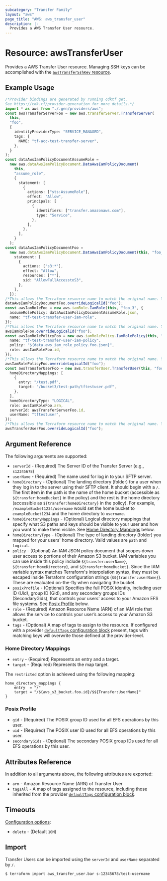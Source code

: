 ```yaml
---
subcategory: "Transfer Family"
layout: "aws"
page_title: "AWS: aws_transfer_user"
description: |-
  Provides a AWS Transfer User resource.
---
```


# Resource: awsTransferUser

Provides a AWS Transfer User resource. Managing SSH keys can be accomplished with the [`awsTransferSshKey` resource](/docs/providers/aws/r/transfer_ssh_key.html).

## Example Usage

```typescript
/*Provider bindings are generated by running cdktf get.
See https://cdk.tf/provider-generation for more details.*/
import * as aws from "./.gen/providers/aws";
const awsTransferServerFoo = new aws.transferServer.TransferServer(
  this,
  "foo",
  {
    identityProviderType: "SERVICE_MANAGED",
    tags: {
      NAME: "tf-acc-test-transfer-server",
    },
  }
);
const dataAwsIamPolicyDocumentAssumeRole =
  new aws.dataAwsIamPolicyDocument.DataAwsIamPolicyDocument(
    this,
    "assume_role",
    {
      statement: [
        {
          actions: ["sts:AssumeRole"],
          effect: "Allow",
          principals: [
            {
              identifiers: ["transfer.amazonaws.com"],
              type: "Service",
            },
          ],
        },
      ],
    }
  );
const dataAwsIamPolicyDocumentFoo =
  new aws.dataAwsIamPolicyDocument.DataAwsIamPolicyDocument(this, "foo_2", {
    statement: [
      {
        actions: ["s3:*"],
        effect: "Allow",
        resources: ["*"],
        sid: "AllowFullAccesstoS3",
      },
    ],
  });
/*This allows the Terraform resource name to match the original name. You can remove the call if you don't need them to match.*/
dataAwsIamPolicyDocumentFoo.overrideLogicalId("foo");
const awsIamRoleFoo = new aws.iamRole.IamRole(this, "foo_3", {
  assumeRolePolicy: dataAwsIamPolicyDocumentAssumeRole.json,
  name: "tf-test-transfer-user-iam-role",
});
/*This allows the Terraform resource name to match the original name. You can remove the call if you don't need them to match.*/
awsIamRoleFoo.overrideLogicalId("foo");
const awsIamRolePolicyFoo = new aws.iamRolePolicy.IamRolePolicy(this, "foo_4", {
  name: "tf-test-transfer-user-iam-policy",
  policy: "${data.aws_iam_role_policy.foo.json}",
  role: awsIamRoleFoo.id,
});
/*This allows the Terraform resource name to match the original name. You can remove the call if you don't need them to match.*/
awsIamRolePolicyFoo.overrideLogicalId("foo");
const awsTransferUserFoo = new aws.transferUser.TransferUser(this, "foo_5", {
  homeDirectoryMappings: [
    {
      entry: "/test.pdf",
      target: "/bucket3/test-path/tftestuser.pdf",
    },
  ],
  homeDirectoryType: "LOGICAL",
  role: awsIamRoleFoo.arn,
  serverId: awsTransferServerFoo.id,
  userName: "tftestuser",
});
/*This allows the Terraform resource name to match the original name. You can remove the call if you don't need them to match.*/
awsTransferUserFoo.overrideLogicalId("foo");

```

## Argument Reference

The following arguments are supported:

* `serverId` - (Required) The Server ID of the Transfer Server (e.g., `s12345678`)
* `userName` - (Required) The name used for log in to your SFTP server.
* `homeDirectory` - (Optional) The landing directory (folder) for a user when they log in to the server using their SFTP client.  It should begin with a `/`.  The first item in the path is the name of the home bucket (accessible as `${transfer:homeBucket}` in the policy) and the rest is the home directory (accessible as `${transfer:homeDirectory}` in the policy). For example, `/exampleBucket1234/username` would set the home bucket to `exampleBucket1234` and the home directory to `username`.
* `homeDirectoryMappings` - (Optional) Logical directory mappings that specify what S3 paths and keys should be visible to your user and how you want to make them visible. See [Home Directory Mappings](#home-directory-mappings) below.
* `homeDirectoryType` - (Optional) The type of landing directory (folder) you mapped for your users' home directory. Valid values are `path` and `logical`.
* `policy` - (Optional) An IAM JSON policy document that scopes down user access to portions of their Amazon S3 bucket. IAM variables you can use inside this policy include `${transfer:userName}`, `${transfer:homeDirectory}`, and `${transfer:homeBucket}`. Since the IAM variable syntax matches Terraform's interpolation syntax, they must be escaped inside Terraform configuration strings (`$${transfer:userName}`).  These are evaluated on-the-fly when navigating the bucket.
* `posixProfile` - (Optional) Specifies the full POSIX identity, including user ID (Uid), group ID (Gid), and any secondary groups IDs (SecondaryGids), that controls your users' access to your Amazon EFS file systems. See [Posix Profile](#posix-profile) below.
* `role` - (Required) Amazon Resource Name (ARN) of an IAM role that allows the service to controls your user’s access to your Amazon S3 bucket.
* `tags` - (Optional) A map of tags to assign to the resource. If configured with a provider [`defaultTags` configuration block](https://registry.terraform.io/providers/hashicorp/aws/latest/docs#default_tags-configuration-block) present, tags with matching keys will overwrite those defined at the provider-level.

### Home Directory Mappings

* `entry` - (Required) Represents an entry and a target.
* `target` - (Required) Represents the map target.

The `restricted` option is achieved using the following mapping:

```console
home_directory_mappings {
	entry  = "/"
	target = "/${aws_s3_bucket.foo.id}/$${Transfer:UserName}"
}
```

### Posix Profile

* `gid` - (Required) The POSIX group ID used for all EFS operations by this user.
* `uid` - (Required) The POSIX user ID used for all EFS operations by this user.
* `secondaryGids` - (Optional) The secondary POSIX group IDs used for all EFS operations by this user.

## Attributes Reference

In addition to all arguments above, the following attributes are exported:

* `arn` - Amazon Resource Name (ARN) of Transfer User
* `tagsAll` - A map of tags assigned to the resource, including those inherited from the provider [`defaultTags` configuration block](https://registry.terraform.io/providers/hashicorp/aws/latest/docs#default_tags-configuration-block).

## Timeouts

[Configuration options](https://developer.hashicorp.com/terraform/language/resources/syntax#operation-timeouts):

* `delete` - (Default `10M`)

## Import

Transfer Users can be imported using the `serverId` and `userName` separated by `/`.

```console
$ terraform import aws_transfer_user.bar s-12345678/test-username
```
